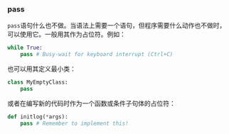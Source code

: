 ### pass

`pass`语句什么也不做。当语法上需要一个语句，但程序需要什么动作也不做时，可以使用它。一般用其作为占位符。例如：

```Python
while True:
    pass # Busy-wait for keyboard interrupt (Ctrl+C)
```

也可以用其定义最小类：

```Python
class MyEmptyClass:
    pass
```

或者在编写新的代码时作为一个函数或条件子句体的占位符：

```Python
def initlog(*args):
    pass # Remember to implement this!
```


